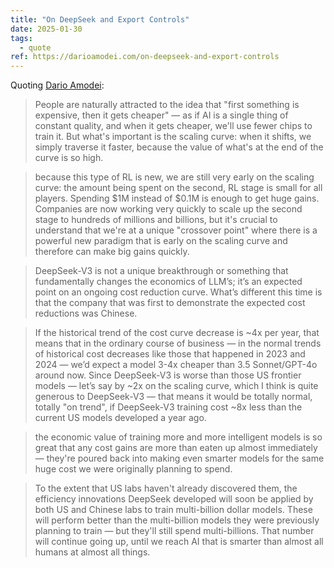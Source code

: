 ```yaml
---
title: "On DeepSeek and Export Controls"
date: 2025-01-30
tags:
  - quote
ref: https://darioamodei.com/on-deepseek-and-export-controls
---
```

Quoting [Dario Amodei](https://darioamodei.com/on-deepseek-and-export-controls):

> People are naturally attracted to the idea that "first something is expensive, then it gets cheaper" — as if AI is a single thing of constant quality, and when it gets cheaper, we'll use fewer chips to train it. But what's important is the scaling curve: when it shifts, we simply traverse it faster, because the value of what's at the end of the curve is so high.

> because this type of RL is new, we are still very early on the scaling curve: the amount being spent on the second, RL stage is small for all players. Spending $1M instead of $0.1M is enough to get huge gains. Companies are now working very quickly to scale up the second stage to hundreds of millions and billions, but it's crucial to understand that we're at a unique "crossover point" where there is a powerful new paradigm that is early on the scaling curve and therefore can make big gains quickly.

> DeepSeek-V3 is not a unique breakthrough or something that fundamentally changes the economics of LLM’s; it’s an expected point on an ongoing cost reduction curve. What’s different this time is that the company that was first to demonstrate the expected cost reductions was Chinese.

> If the historical trend of the cost curve decrease is ~4x per year, that means that in the ordinary course of business — in the normal trends of historical cost decreases like those that happened in 2023 and 2024 — we’d expect a model 3-4x cheaper than 3.5 Sonnet/GPT-4o around now. Since DeepSeek-V3 is worse than those US frontier models — let’s say by ~2x on the scaling curve, which I think is quite generous to DeepSeek-V3 — that means it would be totally normal, totally "on trend", if DeepSeek-V3 training cost ~8x less than the current US models developed a year ago.

> the economic value of training more and more intelligent models is so great that any cost gains are more than eaten up almost immediately — they're poured back into making even smarter models for the same huge cost we were originally planning to spend.

> To the extent that US labs haven't already discovered them, the efficiency innovations DeepSeek developed will soon be applied by both US and Chinese labs to train multi-billion dollar models. These will perform better than the multi-billion models they were previously planning to train — but they'll still spend multi-billions. That number will continue going up, until we reach AI that is smarter than almost all humans at almost all things.